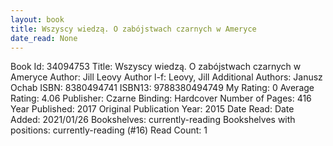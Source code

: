 ```yaml
---
layout: book
title: Wszyscy wiedzą. O zabójstwach czarnych w Ameryce
date_read: None
---
```


Book Id: 34094753
Title: Wszyscy wiedzą. O zabójstwach czarnych w Ameryce
Author: Jill Leovy
Author l-f: Leovy, Jill
Additional Authors: Janusz Ochab
ISBN: 8380494741
ISBN13: 9788380494749
My Rating: 0
Average Rating: 4.06
Publisher: Czarne
Binding: Hardcover
Number of Pages: 416
Year Published: 2017
Original Publication Year: 2015
Date Read: 
Date Added: 2021/01/26
Bookshelves: currently-reading
Bookshelves with positions: currently-reading (#16)
Read Count: 1

